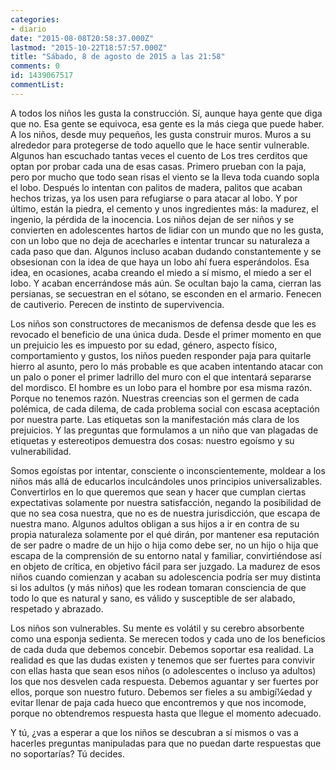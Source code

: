 ```yaml
---
categories:
- diario
date: "2015-08-08T20:58:37.000Z"
lastmod: "2015-10-22T18:57:57.000Z"
title: "Sábado, 8 de agosto de 2015 a las 21:58"
comments: 0
id: 1439067517
commentList:
---
```


A todos los niños les gusta la construcción. Sí, aunque haya gente que diga que no. Esa gente se equivoca, esa gente es la más ciega que puede haber. A los niños, desde muy pequeños, les gusta construir muros. Muros a su alrededor para protegerse de todo aquello que le hace sentir vulnerable. Algunos han escuchado tantas veces el cuento de Los tres cerditos que optan por probar cada una de esas casas. Primero prueban con la paja, pero por mucho que todo sean risas el viento se la lleva toda cuando sopla el lobo. Después lo intentan con palitos de madera, palitos que acaban hechos trizas, ya los usen para refugiarse o para atacar al lobo. Y por último, están la piedra, el cemento y unos ingredientes más: la madurez, el ingenio, la pérdida de la inocencia. Los niños dejan de ser niños y se convierten en adolescentes hartos de lidiar con un mundo que no les gusta, con un lobo que no deja de acecharles e intentar truncar su naturaleza a cada paso que dan. Algunos incluso acaban dudando constantemente y se obsesionan con la idea de que haya un lobo ahí fuera esperándolos. Esa idea, en ocasiones, acaba creando el miedo a sí mismo, el miedo a ser el lobo. Y acaban encerrándose más aún. Se ocultan bajo la cama, cierran las persianas, se secuestran en el sótano, se esconden en el armario. Fenecen de cautiverio. Perecen de instinto de supervivencia.  
  
Los niños son constructores de mecanismos de defensa desde que les es revocado el beneficio de una única duda. Desde el primer momento en que un prejuicio les es impuesto por su edad, género, aspecto físico, comportamiento y gustos, los niños pueden responder paja para quitarle hierro al asunto, pero lo más probable es que acaben intentando atacar con un palo o poner el primer ladrillo del muro con el que intentará separarse del mordisco. El hombre es un lobo para el hombre por esa misma razón. Porque no tenemos razón. Nuestras creencias son el germen de cada polémica, de cada dilema, de cada problema social con escasa aceptación por nuestra parte. Las etiquetas son la manifestación más clara de los prejuicios. Y las preguntas que formulamos a un niño que van plagadas de etiquetas y estereotipos demuestra dos cosas: nuestro egoísmo y su vulnerabilidad.  
  
Somos egoístas por intentar, consciente o inconscientemente, moldear a los niños más allá de educarlos inculcándoles unos principios universalizables. Convertirlos en lo que queremos que sean y hacer que cumplan ciertas expectativas solamente por nuestra satisfacción, negando la posibilidad de que no sea cosa nuestra, que no es de nuestra jurisdicción, que escapa de nuestra mano. Algunos adultos obligan a sus hijos a ir en contra de su propia naturaleza solamente por el qué dirán, por mantener esa reputación de ser padre o madre de un hijo o hija como debe ser, no un hijo o hija que escapa de la comprensión de su entorno natal y familiar, convirtiéndose así en objeto de crítica, en objetivo fácil para ser juzgado. La madurez de esos niños cuando comienzan y acaban su adolescencia podría ser muy distinta si los adultos (y más niños) que les rodean tomaran consciencia de que todo lo que es natural y sano, es válido y susceptible de ser alabado, respetado y abrazado.  
  
Los niños son vulnerables. Su mente es volátil y su cerebro absorbente como una esponja sedienta. Se merecen todos y cada uno de los beneficios de cada duda que debemos concebir. Debemos soportar esa realidad. La realidad es que las dudas existen y tenemos que ser fuertes para convivir con ellas hasta que sean esos niños (o adolescentes o incluso ya adultos) los que nos desvelen cada respuesta. Debemos aguantar y ser fuertes por ellos, porque son nuestro futuro. Debemos ser fieles a su ambigí¼edad y evitar llenar de paja cada hueco que encontremos y que nos incomode, porque no obtendremos respuesta hasta que llegue el momento adecuado.  
  
Y tú, ¿vas a esperar a que los niños se descubran a sí mismos o vas a hacerles preguntas manipuladas para que no puedan darte respuestas que no soportarías? Tú decides.